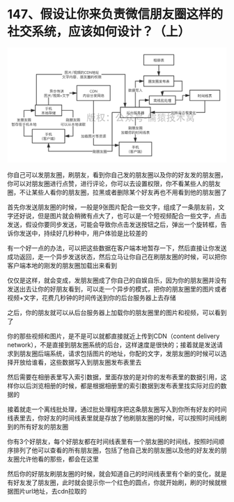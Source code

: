 # 147、假设让你来负责微信朋友圈这样的社交系统，应该如何设计？（上）

![朋友圈设计](/docs/03/images/147/01.png)

你自己可以发朋友圈，刷朋友，看到你自己发的朋友圈以及你的好友发的朋友圈，你可以对朋友圈进行点赞，进行评论，你可以去设置权限，你不看某些人的朋友圈，不让某些人看你的朋友圈，拉黑或者删除某个好友再也不用看到他的朋友圈了

 

首先你发送朋友圈的时候，一般是9张图片配合一些文字，组成了一条朋友前，文字还好说，但是图片就会稍微有点大了，也可以是一个短视频配合一些文字，点击发送，假设你要同步发送，可能会导致你点击发送按钮之后，弹出一个旋转框，告诉你发送中，持续好几秒种中，用户体验是比较差的

 

有一个好一点的办法，可以把这些数据在客户端本地暂存一下，然后直接让你发送成功返回，走一个异步发送状态，然后立马让你自己在刷朋友圈的时候，可以把你客户端本地的刚发的朋友圈加载出来看到

 

仅仅是这样，就会变成，发朋友圈成了你自己的自娱自乐，因为你的朋友圈并没有发送出去让你的好朋友看到，可以走一个异步的模式，把你的朋友圈里的图片或者视频+文字，花费几秒钟的时间传送到你的后台服务器上去存储

 

之后，你的朋友就可以从后台服务器上加载你的朋友圈里的图片和视频，可以看到了

 

你的那些视频和图片，是不是可以就都直接就近上传到CDN（content delivery network），不是直接到朋友圈系统的后台，这样速度是很快的；接着就是发送请求到朋友圈后端系统，请求包括图片的地址，你配的文字，发朋友圈的时候可以选择开放给谁看，这些数据写入到朋友圈发布表里去

 

然后需要在相册表里写入索引数据，里面存放的是对你的发布表里的数据引用，这样你以后浏览相册的时候，都是根据相册里的索引数据到发布表里找实际对应的数据的

 

接着就走一个离线批处理，通过批处理程序把这条朋友圈写入到你所有好友的时间线表里去，你好友的时间线表里就是存放了他刷朋友圈的时候，可以按照时间线刷到的所有好友的朋友圈

 

你有3个好朋友，每个好朋友都在时间线表里有一个朋友圈的时间线，按照时间顺序排列了他可以查看的所有朋友圈，包括了他自己发的朋友圈以及他的好友发的朋友圈允许他看的那些，都会在这里

 

然后你的好朋友刷朋友圈的时候，就会知道自己的时间线表里有个新的变化，就是有好友发了朋友圈，此时就会提示你一个红色的圆点，你就开始刷，刷的时候就根据图片url地址，去cdn拉取的
